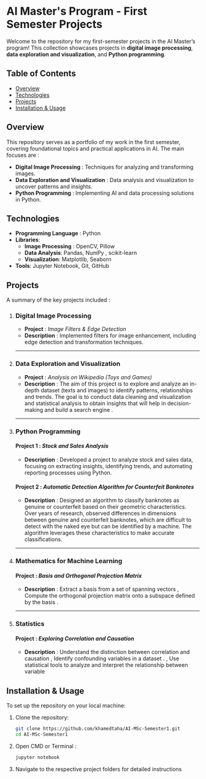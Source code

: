 # AI Master's Program - First Semester Projects

Welcome to the repository for my first-semester projects in the AI Master’s program! This collection showcases projects in **digital image processing**, **data exploration and visualization**, and **Python programming**.

## Table of Contents
- [Overview](#overview)
- [Technologies](#technologies)
- [Projects](#projects)
- [Installation & Usage](#installation)

## Overview
This repository serves as a portfolio of my work in the first semester, covering foundational topics and practical applications in AI. The main focuses are :
- **Digital Image Processing** : Techniques for analyzing and transforming images.
- **Data Exploration and Visualization** : Data analysis and visualization to uncover patterns and insights.
- **Python Programming** : Implementing AI and data processing solutions in Python.

## Technologies
- **Programming Language** : Python
- **Libraries**:
  - **Image Processing** : OpenCV, Pillow
  - **Data Analysis**: Pandas, NumPy , scikit-learn
  - **Visualization**: Matplotlib, Seaborn
- **Tools**: Jupyter Notebook, Git, GitHub 

## Projects
A summary of the key projects included :

1. ### Digital Image Processing
   - **Project** : *Image Filters & Edge Detection*
   - **Description** : Implemented filters for image enhancement, including edge detection and transformation techniques.
   ---
2. ### Data Exploration and Visualization
   - **Project** : *Analysis on Wikipedia (Toys and Games)*
   - **Description** : The aim of this project is to explore and analyze an in-depth dataset (texts and images) to identify patterns, relationships and trends. The goal is to conduct data  cleaning and visualization and statistical analysis to obtain insights that will help in decision-making and build a search engine .
   ---
3. ### Python Programming  

   #### **Project 1** : *Stock and Sales Analysis*  
   - **Description** : Developed a project to analyze stock and sales data, focusing on extracting insights, identifying trends, and automating reporting processes using Python.  

   #### **Project 2** : *Automatic Detection Algorithm for Counterfeit Banknotes*  
   - **Description** : Designed an algorithm to classify banknotes as genuine or counterfeit based on their geometric characteristics. Over years of research, observed differences in dimensions between genuine and counterfeit banknotes, which are difficult to detect with the naked eye but can be identified by a machine. The algorithm leverages these characteristics to make accurate classifications.
   ---
4. ### Mathematics for Machine Learning 
   
   #### **Project** : *Basis and Orthogonal Projection Matrix*
   - **Description** : Extract a basis from a set of spanning vectors , Compute the orthogonal projection matrix onto a subspace defined by the basis . 
   ---
5. ### Statistics  
   
   #### **Project** : *Exploring Correlation and Causation*
   - **Description** : Understand the distinction between correlation and causation , Identify confounding variables in a dataset . 
    , Use statistical tools to analyze and interpret the relationship between variable


   
## Installation & Usage
To set up the repository on your local machine:
1. Clone the repository:  
   ```bash  
   git clone https://github.com/khamedtaha/AI-MSc-Semester1.git  
   cd AI-MSc-Semester1
2. Open CMD or Terminal  : 
   ```bash  
   jupyter notebook   
3. Navigate to the respective project folders for detailed instructions
 
